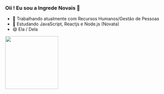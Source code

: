 ### Oii ! Eu sou a Ingrede Novais 👋

- 🔭 Trabalhando atualmente com Recursos Humanos/Gestão de Pessoas
- 🌱 Estudando JavaScript, Reactjs e Node.js (Novata)
- 😄 Ela / Dela

<div>
  <a href="https://github.com/ingrede">
  <img height="170em" src="https://github-readme-stats.vercel.app/api?username=ingrede&show_icons=true&theme=radical&include_all_commits=true&count_public=true"/>
    </div>
  
